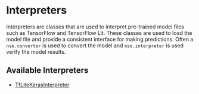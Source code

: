 # Interpreters

Interpreters are classes that are used to interpret pre-trained model files such as TensorFlow and TensorFlow Lit. These classes are used to load the model file and provide a consistent interface for making predictions. Often a `nse.converter` is used to convert the model and `nse.interpreter` is used verify the model results.

## Available Interpreters

* [TfLiteKerasInterpreter](./tflite.md#nseinterpreterstflitetflitekerasinterpreter)
